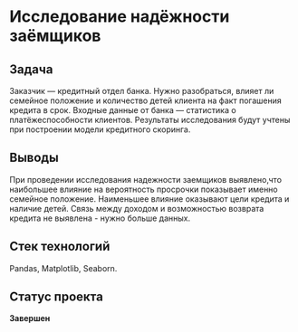 # Исследование надёжности заёмщиков

## Задача

Заказчик — кредитный отдел банка. Нужно разобраться, влияет ли семейное положение и количество детей клиента на факт погашения кредита в срок. 
Входные данные от банка — статистика о платёжеспособности клиентов. Результаты исследования будут учтены при построении модели кредитного скоринга.

## Выводы

При проведении исследования надежности заемщиков выявлено,что наибольшее влияние на вероятность просрочки показывает именно семейное положение. Наименьшее влияние оказывают цели кредита и наличие детей. Связь между доходом и возможностью возврата кредита не выявлена - нужно больше данных.

## Стек технологий

Pandas, Matplotlib, Seaborn.

## Статус проекта

**Завершен**
